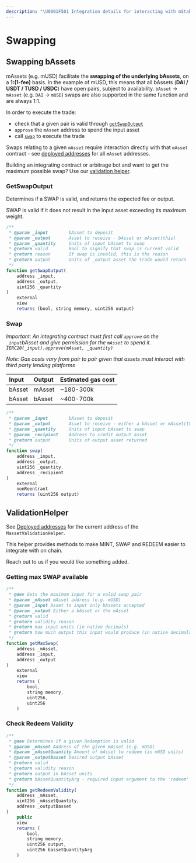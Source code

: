 ```yaml
---
description: "\U0001F501 Integration details for interacting with mStable"
---
```


# Swapping

## Swapping bAssets

mAssets \(e.g. mUSD\) facilitate the **swapping of the underlying bAssets**, on a **1:\(1-fee\)** basis. In the example of mUSD, this means that all bAssets \(**DAI / USDT / TUSD / USDC**\) have open pairs, subject to availability. `bAsset` -&gt; `mAsset` \(e.g. `DAI` -&gt; `mUSD`\) swaps are also supported in the same function and are always 1:1.

In order to execute the trade:

* check that a given pair is valid through [`getSwapOutput`](developers.md#getswapoutput)
* `approve` the `mAsset` address to spend the input asset
* call [`swap`](developers.md#swap) to execute the trade

Swaps relating to a given `mAsset` require interaction directly with that `mAsset` contract - see [deployed addresses](deployed-addresses.md) for all `mAsset` addresses.

Building an integrating contract or arbitrage bot and want to get the maximum possible swap? Use our [validation helper](developers.md#validationhelper).

### GetSwapOutput

Determines if a SWAP is valid, and returns the expected fee or output.

SWAP is valid if it does not result in the input asset exceeding its maximum weight.

```typescript
/**
 * @param _input        bAsset to deposit
 * @param _output       Asset to receive - bAsset or mAsset(this)
 * @param _quantity     Units of input bAsset to swap
 * @return valid        Bool to signify that swap is current valid
 * @return reason       If swap is invalid, this is the reason
 * @return output       Units of _output asset the trade would return
 */
function getSwapOutput(
    address _input,
    address _output,
    uint256 _quantity
)
    external
    view
    returns (bool, string memory, uint256 output)
```

### Swap

_Important: An integrating contract must first call `approve` on the `_input`bAsset and give permission for the `mAsset` to spend it. `IERC20(_input).approve(mAsset, _quantity)`_

_Note: Gas costs vary from pair to pair given that assets must interact with third party lending platforms_

| Input | Output | Estimated gas cost |
| :--- | :--- | :--- |
| bAsset | mAsset | ~180-300k |
| bAsset | bAsset | ~400-700k |

```typescript
/**
 * @param _input        bAsset to deposit
 * @param _output       Asset to receive - either a bAsset or mAsset(this)
 * @param _quantity     Units of input bAsset to swap
 * @param _recipient    Address to credit output asset
 * @return output       Units of output asset returned
 */
function swap(
    address _input,
    address _output,
    uint256 _quantity,
    address _recipient
)
    external
    nonReentrant
    returns (uint256 output)
```

## ValidationHelper

See [Deployed addresses](deployed-addresses.md) for the current address of the `MassetValidationHelper`.

This helper provides methods to make MINT, SWAP and REDEEM easier to integrate with on chain.

Reach out to us if you would like something added. 

### Getting max SWAP available

```typescript
/**
 * @dev Gets the maximum input for a valid swap pair
 * @param _mAsset mAsset address (e.g. mUSD)
 * @param _input Asset to input only bAssets accepted
 * @param _output Either a bAsset or the mAsset
 * @return valid
 * @return validity reason
 * @return max input units (in native decimals)
 * @return how much output this input would produce (in native decimals, after any fee)
 */
function getMaxSwap(
    address _mAsset,
    address _input,
    address _output
)
    external
    view
    returns (
        bool,
        string memory,
        uint256,
        uint256
    )
```

### Check Redeem Validity

```typescript
/**
 * @dev Determines if a given Redemption is valid
 * @param _mAsset Address of the given mAsset (e.g. mUSD)
 * @param _mAssetQuantity Amount of mAsset to redeem (in mUSD units)
 * @param _outputBasset Desired output bAsset
 * @return valid
 * @return validity reason
 * @return output in bAsset units
 * @return bAssetQuantityArg - required input argument to the 'redeem' call
 */
function getRedeemValidity(
    address _mAsset,
    uint256 _mAssetQuantity,
    address _outputBasset
)
    public
    view
    returns (
        bool,
        string memory,
        uint256 output,
        uint256 bassetQuantityArg
    )
```



